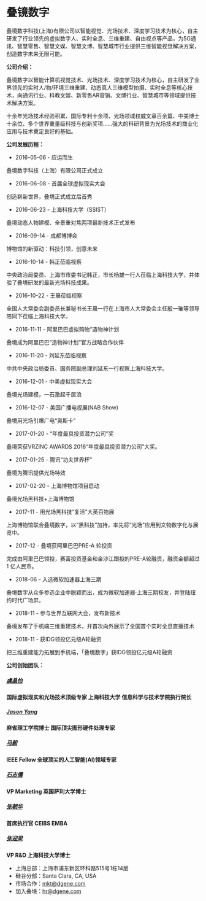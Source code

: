# 叠镜数字


叠境数字科技(上海)有限公司以智能视觉、光场技术、深度学习技术为核心，自主研发了行业领先的虚拟数字人、实时全息、三维重建、自由视点等产品，为5G通讯、智慧零售、智慧文娱、智慧文博、智慧城市行业提供三维智能视觉解决方案，创造数字未来无限可能。

**公司介绍：**

叠境数字以智能计算机视觉技术、光场技术、深度学习技术为核心，自主研发了业界领先的实时人/物/环境三维重建、动态真人三维模型拍摄、实时全息等核心技术，向通讯行业、科教文娱、新零售AR营销、文博行业、智慧城市等领域提供技术解决方案。

十余年光场技术经验积累、国际专利十余项、光场领域权威文章百余篇、中美博士十余位、多个世界重量级科技与创新奖项……强大的科研背景为光场技术的商业化应用与技术奠定良好的基础。

**公司发展历程：**

- 2016-05-06 - 应运而生

叠境数字科技（上海）有限公司正式成立

- 2016-06-08 - 首届全球虚拟现实大会

创造崭新世界，叠境正式成立后首秀

- 2016-06-23 - 上海科技大学（SSIST）

叠境动态人物建模、全景重对焦两项最新技术正式发布

- 2016-09-14 - 成都博博会

博物馆的新驱动：科技引领，创意未来

- 2016-10-14 - 韩正莅临视察

中央政治局委员、上海市市委书记韩正，市长杨雄一行人莅临上海科技大学，并体验了叠境研发的最新光场科技成果。

- 2016-10-22 - 王晨莅临视察

全国人大常委会副委员长兼秘书长王晨一行在上海市人大常委会主任殷一璀等领导陪同下莅临上海科技大学。

- 2016-11-11 - 阿里巴巴虚拟购物“造物神计划

叠境成为阿里巴巴“造物神计划”官方战略合作伙伴

- 2016-11-20 - 刘延东莅临视察

中共中央政治局委员、国务院副总理刘延东一行视察上海科技大学。

- 2016-12-01 - 中美虚拟现实大会

叠境光场建模，一石激起千层浪

- 2016-12-07 - 美国广播电视展(NAB Show)

叠境用光场引爆广电“奥斯卡”

- 2017-01-20 - “年度最具投资潜力公司”奖

叠境荣获VRZINC AWARDS 2016“年度最具投资潜力公司”大奖。

- 2017-01-25 - 腾讯“功夫世界杯”

叠境为腾讯提供光场特效

- 2017-02-20 - 上海博物馆项目启动

叠境光场黑科技+上海博物馆

- 2017-11 - 用光场黑科技“复活”大英百物展

上海博物馆联合叠境数字，以“黑科技”加持，率先将“光场”应用到文物数字化与展览中。

- 2017-12 - 叠境获阿里巴巴PRE-A 轮投资

完成由阿里巴巴领投，赛富投资基金和金沙江跟投的PRE-A轮融资，融资金额超过 1 亿人民币。

- 2018-06 - 入选微软加速器上海三期

叠境数字从众多参选企业中脱颖而出，成为微软加速器·上海三期校友，并登陆纽约时代广场屏。

- 2018-11 - 参与世界互联网大会，发布新技术

叠境发布了手机端三维重建技术，并首次向外展示了全国首个实时全息直播技术

- 2018-11 - 获IDG领投亿元级A轮融资

把三维重建能力拓展到手机端，「叠境数字」获IDG领投亿元级A轮融资

**公司创始团队：**

##### [虞晶怡](https://www.dgene.com/about/#)

**国际虚拟现实和光场技术顶级专家
上海科技大学 信息科学与技术学院执行院长**



##### [Jason Yang](https://www.dgene.com/about/#)

**麻省理工学院博士
国际顶尖图形硬件处理专家**



##### [马毅](https://www.dgene.com/about/#)

**IEEE Fellow
全球顶尖的人工智能(AI)领域专家**



##### [石志儒](https://www.dgene.com/about/#)

**VP Marketing
英国萨利大学博士**



##### [张朝华](https://www.dgene.com/about/#)

**首席执行官
CEIBS EMBA**



##### [张迎梁](https://www.dgene.com/about/#)

**VP R&D
上海科技大学博士**



- 上海总部：上海市浦东新区环科路515号1栋14层
- 硅谷分部：Santa Clara, CA, USA
- 市场合作：mkt@dgene.com
- 加入叠境：hr@dgene.com


